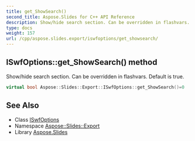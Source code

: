 ```yaml
---
title: get_ShowSearch()
second_title: Aspose.Slides for C++ API Reference
description: Show/hide search section. Can be overridden in flashvars. Default is true.
type: docs
weight: 157
url: /cpp/aspose.slides.export/iswfoptions/get_showsearch/
---
```

## ISwfOptions::get_ShowSearch() method


Show/hide search section. Can be overridden in flashvars. Default is true.

```cpp
virtual bool Aspose::Slides::Export::ISwfOptions::get_ShowSearch()=0
```

## See Also

* Class [ISwfOptions](./)
* Namespace [Aspose::Slides::Export](../)
* Library [Aspose.Slides](../../)